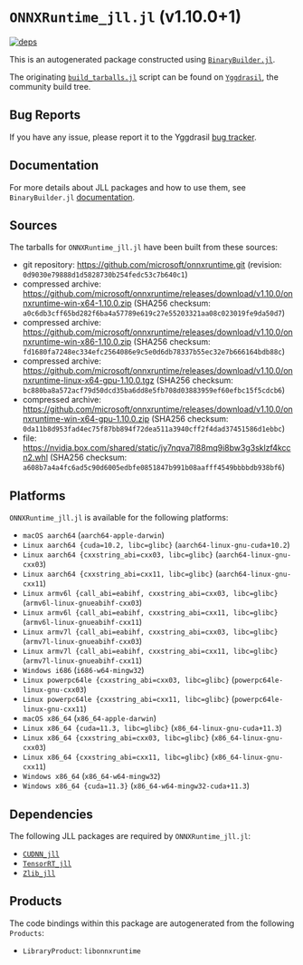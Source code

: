 # `ONNXRuntime_jll.jl` (v1.10.0+1)

[![deps](https://juliahub.com/docs/ONNXRuntime_jll/deps.svg)](https://juliahub.com/ui/Packages/ONNXRuntime_jll/0go7X?page=2)

This is an autogenerated package constructed using [`BinaryBuilder.jl`](https://github.com/JuliaPackaging/BinaryBuilder.jl).

The originating [`build_tarballs.jl`](https://github.com/JuliaPackaging/Yggdrasil/blob/d6a5224641a37e01cc2a281e8ee14d4c2d702dd4/O/ONNXRuntime/build_tarballs.jl) script can be found on [`Yggdrasil`](https://github.com/JuliaPackaging/Yggdrasil/), the community build tree.

## Bug Reports

If you have any issue, please report it to the Yggdrasil [bug tracker](https://github.com/JuliaPackaging/Yggdrasil/issues).

## Documentation

For more details about JLL packages and how to use them, see `BinaryBuilder.jl` [documentation](https://docs.binarybuilder.org/stable/jll/).

## Sources

The tarballs for `ONNXRuntime_jll.jl` have been built from these sources:

* git repository: https://github.com/microsoft/onnxruntime.git (revision: `0d9030e79888d1d5828730b254fedc53c7b640c1`)
* compressed archive: https://github.com/microsoft/onnxruntime/releases/download/v1.10.0/onnxruntime-win-x64-1.10.0.zip (SHA256 checksum: `a0c6db3cff65bd282f6ba4a57789e619c27e55203321aa08c023019fe9da50d7`)
* compressed archive: https://github.com/microsoft/onnxruntime/releases/download/v1.10.0/onnxruntime-win-x86-1.10.0.zip (SHA256 checksum: `fd1680fa7248ec334efc2564086e9c5e0d6db78337b55ec32e7b666164bdb88c`)
* compressed archive: https://github.com/microsoft/onnxruntime/releases/download/v1.10.0/onnxruntime-linux-x64-gpu-1.10.0.tgz (SHA256 checksum: `bc880ba8a572acf79d50dcd35ba6dd8e5fb708d03883959ef60efbc15f5cdcb6`)
* compressed archive: https://github.com/microsoft/onnxruntime/releases/download/v1.10.0/onnxruntime-win-x64-gpu-1.10.0.zip (SHA256 checksum: `0da11b8d953fad4ec75f87bb894f72dea511a3940cff2f4dad37451586d1ebbc`)
* file: https://nvidia.box.com/shared/static/jy7nqva7l88mq9i8bw3g3sklzf4kccn2.whl (SHA256 checksum: `a608b7a4a4fc6ad5c90d6005edbfe0851847b991b08aafff4549bbbbdb938bf6`)

## Platforms

`ONNXRuntime_jll.jl` is available for the following platforms:

* `macOS aarch64` (`aarch64-apple-darwin`)
* `Linux aarch64 {cuda=10.2, libc=glibc}` (`aarch64-linux-gnu-cuda+10.2`)
* `Linux aarch64 {cxxstring_abi=cxx03, libc=glibc}` (`aarch64-linux-gnu-cxx03`)
* `Linux aarch64 {cxxstring_abi=cxx11, libc=glibc}` (`aarch64-linux-gnu-cxx11`)
* `Linux armv6l {call_abi=eabihf, cxxstring_abi=cxx03, libc=glibc}` (`armv6l-linux-gnueabihf-cxx03`)
* `Linux armv6l {call_abi=eabihf, cxxstring_abi=cxx11, libc=glibc}` (`armv6l-linux-gnueabihf-cxx11`)
* `Linux armv7l {call_abi=eabihf, cxxstring_abi=cxx03, libc=glibc}` (`armv7l-linux-gnueabihf-cxx03`)
* `Linux armv7l {call_abi=eabihf, cxxstring_abi=cxx11, libc=glibc}` (`armv7l-linux-gnueabihf-cxx11`)
* `Windows i686` (`i686-w64-mingw32`)
* `Linux powerpc64le {cxxstring_abi=cxx03, libc=glibc}` (`powerpc64le-linux-gnu-cxx03`)
* `Linux powerpc64le {cxxstring_abi=cxx11, libc=glibc}` (`powerpc64le-linux-gnu-cxx11`)
* `macOS x86_64` (`x86_64-apple-darwin`)
* `Linux x86_64 {cuda=11.3, libc=glibc}` (`x86_64-linux-gnu-cuda+11.3`)
* `Linux x86_64 {cxxstring_abi=cxx03, libc=glibc}` (`x86_64-linux-gnu-cxx03`)
* `Linux x86_64 {cxxstring_abi=cxx11, libc=glibc}` (`x86_64-linux-gnu-cxx11`)
* `Windows x86_64` (`x86_64-w64-mingw32`)
* `Windows x86_64 {cuda=11.3}` (`x86_64-w64-mingw32-cuda+11.3`)

## Dependencies

The following JLL packages are required by `ONNXRuntime_jll.jl`:

* [`CUDNN_jll`](https://github.com/JuliaBinaryWrappers/CUDNN_jll.jl)
* [`TensorRT_jll`](https://github.com/JuliaBinaryWrappers/TensorRT_jll.jl)
* [`Zlib_jll`](https://github.com/JuliaBinaryWrappers/Zlib_jll.jl)

## Products

The code bindings within this package are autogenerated from the following `Products`:

* `LibraryProduct`: `libonnxruntime`
